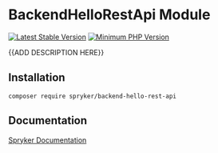# BackendHelloRestApi Module
[![Latest Stable Version](https://poser.pugx.org/spryker/backend-hello-rest-api/v/stable.svg)](https://packagist.org/packages/spryker/backend-hello-rest-api)
[![Minimum PHP Version](https://img.shields.io/badge/php-%3E%3D%207.2-8892BF.svg)](https://php.net/)

{{ADD DESCRIPTION HERE}}

## Installation

```
composer require spryker/backend-hello-rest-api
```

## Documentation

[Spryker Documentation](https://academy.spryker.com/developing_with_spryker/module_guide/modules.html)
